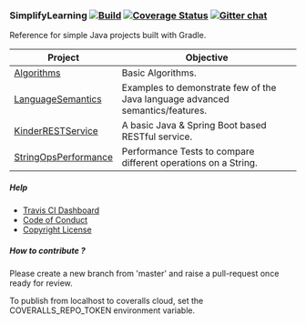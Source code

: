 ### SimplifyLearning [![Build](https://travis-ci.org/sachinlala/SimplifyLearning.svg)](https://travis-ci.org/sachinlala/SimplifyLearning) [![Coverage Status](https://coveralls.io/repos/github/sachinlala/SimplifyLearning/badge.svg?branch=master&dummy=0)](https://coveralls.io/github/sachinlala/SimplifyLearning?branch=master) [![Gitter chat](https://badges.gitter.im/sachinlala/repo.png)](https://gitter.im/SimplifyLearning)
Reference for simple Java projects built with Gradle.

|Project|Objective|
|-------|----------|
|[Algorithms](Algorithms)|Basic Algorithms.|
|[LanguageSemantics](LanguageSemantics)|Examples to demonstrate few of the Java language advanced semantics/features.|
|[KinderRESTService](KinderRESTService)|A basic Java & Spring Boot based RESTful service.|
|[StringOpsPerformance](StringOpsPerformance)|Performance Tests to compare different operations on a String.|

##### Help
* [Travis CI Dashboard](https://travis-ci.org/sachinlala/SimplifyLearning)
* [Code of Conduct](https://www.contributor-covenant.org/version/1/4/code-of-conduct/)
* [Copyright License](LICENSE)

##### How to contribute ?
Please create a new branch from 'master' and raise a pull-request once ready for review.

To publish from localhost to coveralls cloud, set the COVERALLS_REPO_TOKEN environment variable.